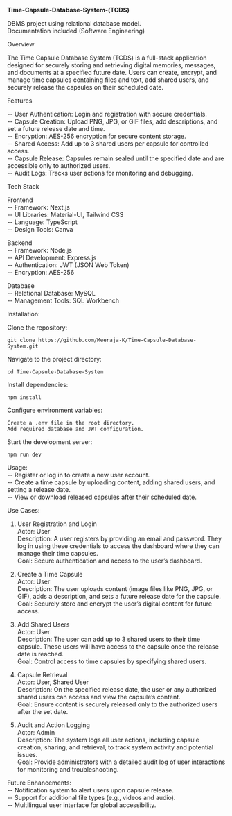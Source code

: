 **Time-Capsule-Database-System-(TCDS)**

DBMS project using relational database model.<br />
Documentation included (Software Engineering)<br />


Overview

The Time Capsule Database System (TCDS) is a full-stack application designed for securely storing and retrieving digital memories, messages, and documents at a specified future date. Users can create, encrypt, and manage time capsules containing files and text, add shared users, and securely release the capsules on their scheduled date.



Features

   -- User Authentication: Login and registration with secure credentials.<br />
   -- Capsule Creation: Upload PNG, JPG, or GIF files, add descriptions, and set a future release date and time.<br />
   -- Encryption: AES-256 encryption for secure content storage.<br />
   -- Shared Access: Add up to 3 shared users per capsule for controlled access.<br />
   -- Capsule Release: Capsules remain sealed until the specified date and are accessible only to authorized users.<br />
   -- Audit Logs: Tracks user actions for monitoring and debugging.<br />



Tech Stack

Frontend<br />
 -- Framework: Next.js<br />
 -- UI Libraries: Material-UI, Tailwind CSS<br />
 -- Language: TypeScript<br />
 -- Design Tools: Canva<br />

Backend<br />
 -- Framework: Node.js<br />
 -- API Development: Express.js<br />
 -- Authentication: JWT (JSON Web Token)<br />
 -- Encryption: AES-256<br />

Database<br />
 -- Relational Database: MySQL<br />
 -- Management Tools: SQL Workbench<br />

    

Installation:

  Clone the repository:

    git clone https://github.com/Meeraja-K/Time-Capsule-Database-System.git

Navigate to the project directory:

    cd Time-Capsule-Database-System

Install dependencies:

    npm install

Configure environment variables:

    Create a .env file in the root directory.
    Add required database and JWT configuration.

Start the development server:

    npm run dev

Usage:<br />
   -- Register or log in to create a new user account.<br />
   -- Create a time capsule by uploading content, adding shared users, and setting a release date.<br />
   -- View or download released capsules after their scheduled date.<br />



Use Cases:

1. User Registration and Login<br />
    Actor: User<br />
    Description: A user registers by providing an email and password. They log in using these credentials to access the dashboard where they can manage their time capsules.<br />
    Goal: Secure authentication and access to the user’s dashboard.<br />
   
2. Create a Time Capsule<br />
    Actor: User<br />
    Description: The user uploads content (image files like PNG, JPG, or GIF), adds a description, and sets a future release date for the capsule.<br />
    Goal: Securely store and encrypt the user’s digital content for future access.<br />
   
3. Add Shared Users<br />
    Actor: User<br />
    Description: The user can add up to 3 shared users to their time capsule. These users will have access to the capsule once the release date is reached.<br />
    Goal: Control access to time capsules by specifying shared users.<br />
   
4. Capsule Retrieval<br />
    Actor: User, Shared User<br />
    Description: On the specified release date, the user or any authorized shared users can access and view the capsule’s content.<br />
    Goal: Ensure content is securely released only to the authorized users after the set date.<br />

5. Audit and Action Logging<br />
    Actor: Admin<br />
    Description: The system logs all user actions, including capsule creation, sharing, and retrieval, to track system activity and potential issues.<br />
    Goal: Provide administrators with a detailed audit log of user interactions for monitoring and troubleshooting.<br />



Future Enhancements:<br />
 -- Notification system to alert users upon capsule release.<br />
 -- Support for additional file types (e.g., videos and audio).<br />
 -- Multilingual user interface for global accessibility.<br />
